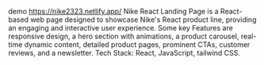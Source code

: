 demo https://nike2323.netlify.app/
Nike React Landing Page is a React-based web page designed to showcase Nike's React product line, providing an engaging and interactive user experience. 
Some key Features are responsive design, a hero section with animations, a product carousel, real-time dynamic content, detailed product pages, prominent CTAs, customer reviews, and a newsletter. 
Tech Stack: React, JavaScript, tailwind CSS. 
